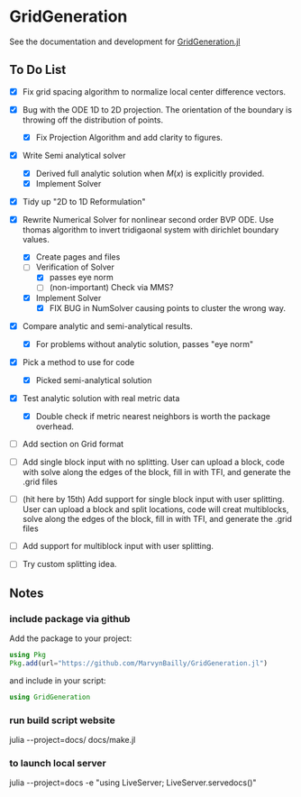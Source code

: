 # GridGeneration

See the documentation and development for [GridGeneration.jl](https://marvyn.com/GridGeneration/dev/)

## To Do List
- [x] Fix grid spacing algorithm to normalize local center difference vectors. 
- [x] Bug with the ODE 1D to 2D projection. The orientation of the boundary is throwing off the distribution of points.
  - [x] Fix Projection Algorithm and add clarity to figures.
- [x] Write Semi analytical solver 
  - [x] Derived full analytic solution when $M(x)$ is explicitly provided. 
  - [x] Implement Solver
- [x] Tidy up "2D to 1D Reformulation"
- [x] Rewrite Numerical Solver for nonlinear second order BVP ODE. Use thomas algorithm to invert tridigaonal system with dirichlet boundary values.
  - [x] Create pages and files
  - [ ] Verification of Solver
    - [x] passes eye norm
    - [ ] (non-important) Check via MMS?
  - [x] Implement Solver
    - [x] FIX BUG in NumSolver causing points to cluster the wrong way. 
- [x] Compare analytic and semi-analytical results.
  - [x] For problems without analytic solution, passes "eye norm"
- [x] Pick a method to use for code  
  - [x]  Picked semi-analytical solution
- [x] Test analytic solution with real metric data
  - [x] Double check if metric nearest neighbors is worth the package overhead.
- [ ] Add section on Grid format 
- [ ] Add single block input with no splitting. User can upload a block, code with solve along the edges of the block, fill in with TFI, and generate the .grid files
- [ ] (hit here by 15th) Add support for single block input with user splitting. User can upload a block and split locations, code will creat multiblocks, solve along the edges of the block, fill in with TFI, and generate the .grid files
- [ ]  Add support for multiblock input with user splitting.
- [ ] Try custom splitting idea.


## Notes
### include package via github

Add the package to your project:

```julia
using Pkg
Pkg.add(url="https://github.com/MarvynBailly/GridGeneration.jl")
```

and include in your script:

```julia
using GridGeneration
```

### run build script website
julia --project=docs/ docs/make.jl

### to launch local server
julia --project=docs -e "using LiveServer; LiveServer.servedocs()"
